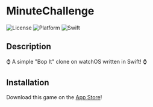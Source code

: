 # MinuteChallenge
![License](https://img.shields.io/cocoapods/l/Whisper.svg?style=flat)
![Platform](https://img.shields.io/badge/platform-watchos-blue.svg)
![Swift](https://img.shields.io/badge/%20in-swift%204.0-orange.svg)

## Description
:watch: A simple "Bop It" clone on watchOS written in Swift! :watch:

## Installation
Download this game on the [App Store](https://itunes.apple.com/us/app/minute-challenge/id1323936073?ls=1&mt=8)!
